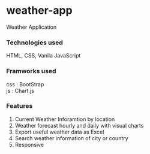# weather-app
Weather Application

### Technologies used
HTML, CSS, Vanila JavaScript

### Framworks used
css : BootStrap<br>
js : Chart.js

### Features
1. Current Weather Inforamtion by location
2. Weather forecast hourly and daily with visual charts
3. Export useful weather data as Excel
4. Search weather information of city or country
5. Responsive
